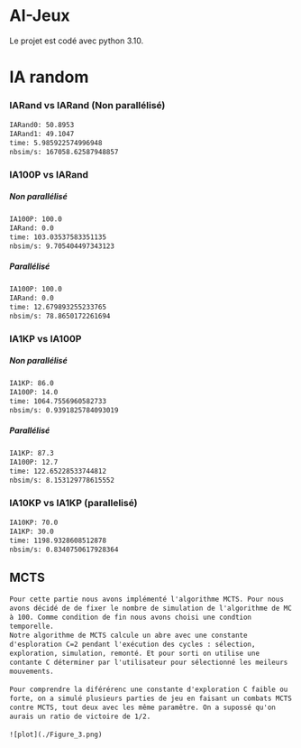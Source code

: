 # AI-Jeux
Le projet est codé avec python 3.10.

# IA random

### IARand vs IARand (Non parallélisé)
    IARand0: 50.8953 
    IARand1: 49.1047
    time: 5.985922574996948
    nbsim/s: 167058.62587948857

### IA100P vs IARand
##### Non parallélisé
    IA100P: 100.0 
    IARand: 0.0
    time: 103.03537583351135
    nbsim/s: 9.705404497343123

##### Parallélisé
    IA100P: 100.0 
    IARand: 0.0
    time: 12.679893255233765
    nbsim/s: 78.8650172261694

### IA1KP vs IA100P
##### Non parallélisé
    IA1KP: 86.0 
    IA100P: 14.0
    time: 1064.7556960582733
    nbsim/s: 0.9391825784093019

##### Parallélisé
    IA1KP: 87.3 
    IA100P: 12.7
    time: 122.65228533744812
    nbsim/s: 8.153129778615552

### IA10KP vs IA1KP (parallelisé)
    IA10KP: 70.0 
    IA1KP: 30.0
    time: 1198.9328608512878
    nbsim/s: 0.8340750617928364

## MCTS

    Pour cette partie nous avons implémenté l'algorithme MCTS. Pour nous avons décidé de de fixer le nombre de simulation de l'algorithme de MC à 100. Comme condition de fin nous avons choisi une condtion temporelle.
    Notre algorithme de MCTS calcule un abre avec une constante d'esploration C=2 pendant l'exécution des cycles : sélection, exploration, simulation, remonté. Et pour sorti on utilise une contante C déterminer par l'utilisateur pour sélectionné les meileurs mouvements.

    Pour comprendre la diférérenc une constante d'exploration C faible ou forte, on a simulé plusieurs parties de jeu en faisant un combats MCTS contre MCTS, tout deux avec les même paramêtre. On a supossé qu'on aurais un ratio de victoire de 1/2.

    ![plot](./Figure_3.png)

    

